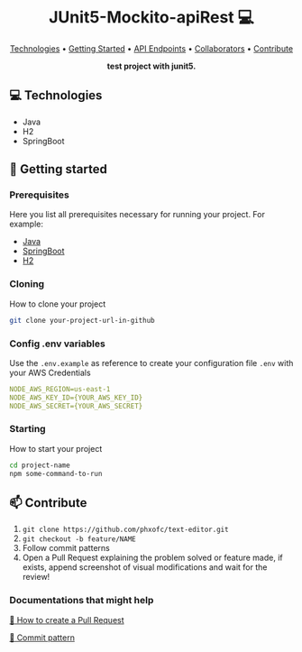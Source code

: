 <h1 align="center" style="font-weight: bold;">JUnit5-Mockito-apiRest 💻</h1>

<p align="center">
 <a href="#tech">Technologies</a> • 
 <a href="#started">Getting Started</a> • 
  <a href="#routes">API Endpoints</a> •
 <a href="#colab">Collaborators</a> •
 <a href="#contribute">Contribute</a>
</p>

<p align="center">
    <b>test project with junit5.</b>
</p>

<h2 id="technologies">💻 Technologies</h2>

- Java
- H2
- SpringBoot

<h2 id="started">🚀 Getting started</h2>


<h3>Prerequisites</h3>

Here you list all prerequisites necessary for running your project. For example:

- [Java](https://www.java.com)
- [SpringBoot](https://spring.io/projects/spring-boot)
- [H2](https://www.h2database.com/html/main.html)

<h3>Cloning</h3>

How to clone your project

```bash
git clone your-project-url-in-github
```

<h3>Config .env variables</h2>

Use the `.env.example` as reference to create your configuration file `.env` with your AWS Credentials

```yaml
NODE_AWS_REGION=us-east-1
NODE_AWS_KEY_ID={YOUR_AWS_KEY_ID}
NODE_AWS_SECRET={YOUR_AWS_SECRET}
```

<h3>Starting</h3>

How to start your project

```bash
cd project-name
npm some-command-to-run
```



<h2 id="contribute">📫 Contribute</h2>


1. `git clone https://github.com/phxofc/text-editor.git`
2. `git checkout -b feature/NAME`
3. Follow commit patterns
4. Open a Pull Request explaining the problem solved or feature made, if exists, append screenshot of visual modifications and wait for the review!

<h3>Documentations that might help</h3>

[📝 How to create a Pull Request](https://www.atlassian.com/br/git/tutorials/making-a-pull-request)

[💾 Commit pattern](https://gist.github.com/joshbuchea/6f47e86d2510bce28f8e7f42ae84c716)
